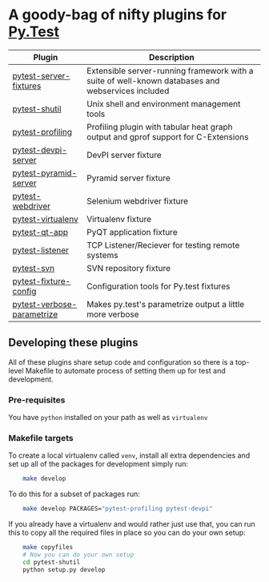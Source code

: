# A goody-bag of nifty plugins for [Py.Test](https://pytest.org)

Plugin | Description |
------ | ----------- |
| [pytest-server-fixtures](pytest-server-fixtures) |  Extensible server-running framework with a suite of well-known databases and webservices included | 
| [pytest-shutil](pytest-shutil) | Unix shell and environment management tools |
| [pytest-profiling](pytest-profiling) | Profiling plugin with tabular heat graph output and gprof support for C-Extensions | 
| [pytest-devpi-server](pytest-devpi-server) | DevPI server fixture | 
| [pytest-pyramid-server](pytest-pyramid-server) | Pyramid server fixture | 
| [pytest-webdriver](pytest-webdriver) | Selenium webdriver fixture | 
| [pytest-virtualenv](pytest-virtualenv) | Virtualenv fixture | 
| [pytest-qt-app](pytest-qt-app) | PyQT application fixture | 
| [pytest-listener](pytest-listener)  | TCP Listener/Reciever for testing remote systems | 
| [pytest-svn](pytest-svn) | SVN repository fixture | 
| [pytest-fixture-config](pytest-fixture-config) | Configuration tools for Py.test fixtures |
| [pytest-verbose-parametrize](pytest-verbose-parametrize) | Makes py.test's parametrize output a little more verbose |


## Developing these plugins

All of these plugins share setup code and configuration so there is a top-level Makefile to
automate process of setting them up for test and development.

### Pre-requisites

You have `python` installed on your path as well as `virtualenv`

### Makefile targets

To create a local virtualenv called `venv`, install all extra dependencies and set up all
of the packages for development simply run:

```bash
    make develop
```

To do this for a subset of packages run:

```bash
    make develop PACKAGES="pytest-profiling pytest-devpi"
```

If you already have a virtualenv and would rather just use that, you can run this to 
copy all the required files in place so you can do your own setup:

```bash
    make copyfiles
    # Now you can do your own setup
    cd pytest-shutil
    python setup.py develop
```
